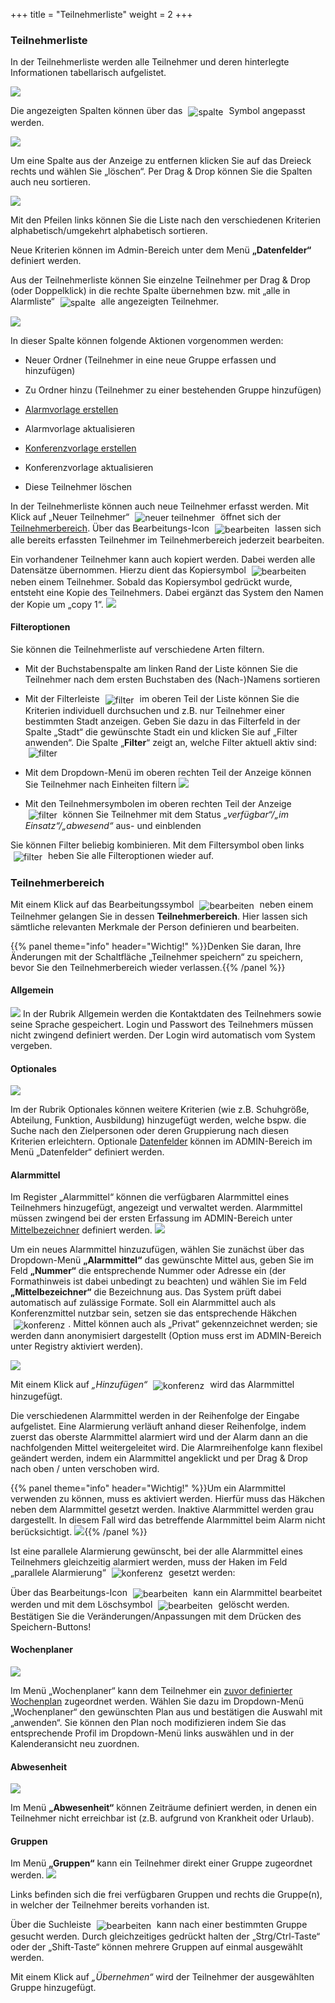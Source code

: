+++
title = "Teilnehmerliste"
weight = 2
+++


<a name="teilnehmerliste"></a>
### Teilnehmerliste 

In der Teilnehmerliste werden alle Teilnehmer und deren hinterlegte Informationen tabellarisch aufgelistet. 

![](/img/mutieren_mutation_teilnehmerliste.png?width=1200px&classes=shadow)

Die angezeigten Spalten können über das <img src="/img/mutieren_mutation_teilnehmerliste_spalten_anpassen1.png" alt="spalte" style='vertical-align:middle;display:inline;margin:0px 5px; '>
Symbol angepasst werden. 

![](/img/mutieren_mutation_teilnehmerliste_spalten_anpassen2.png?classes=shadow)


  
Um eine Spalte aus der Anzeige zu entfernen klicken Sie auf das Dreieck rechts und wählen Sie „löschen“. Per Drag & Drop können Sie die Spalten auch neu sortieren.

![](/img/mutieren_mutation_teilnehmerliste_spalten_anpassen3.png)

Mit den Pfeilen links können Sie die Liste nach den verschiedenen Kriterien alphabetisch/umgekehrt alphabetisch sortieren.  



Neue Kriterien können im Admin-Bereich unter dem Menü **„Datenfelder“** definiert werden. 

  


Aus der Teilnehmerliste können Sie einzelne Teilnehmer per Drag & Drop
(oder Doppelklick) in die rechte Spalte übernehmen bzw. mit „alle in Alarmliste“ <img src="/img/mutieren_mutation_teilnehmerliste_alle_in_alarmliste.png" alt="spalte" style='vertical-align:middle;display:inline;margin:0px 5px; '> alle angezeigten 
Teilnehmer.

![](/img/mutieren_mutation_teilnehmerliste_teilnehmer.png?classes=shadow)

In dieser Spalte können folgende Aktionen vorgenommen werden:

- Neuer Ordner (Teilnehmer in eine neue Gruppe erfassen und hinzufügen)

- Zu Ordner hinzu (Teilnehmer zu einer bestehenden Gruppe hinzufügen)

- [Alarmvorlage erstellen](/mutieren/zusatzmodule/alarmvorlagen-verwalten/#neue-alarmvorlage-anlegen)

- Alarmvorlage aktualisieren

- [Konferenzvorlage erstellen](/mutieren/zusatzmodule/konferenzvorlagen-verwalten/#neue-konferenzvorlage-anlegen)

- Konferenzvorlage aktualisieren

- Diese Teilnehmer löschen

In der Teilnehmerliste können auch neue Teilnehmer erfasst werden. Mit Klick auf „Neuer
Teilnehmer“ <img src="/img/mutieren_mutation_teilnehmerliste_neuer_teilnehmer.png" alt="neuer teilnehmer" style='vertical-align:middle;display:inline;margin:0px 5px; '>
öffnet sich der [Teilnehmerbereich](#teilnehmerbereich). Über das Bearbeitungs-Icon
<img src="/img/bearbeitungsicon.png" alt="bearbeiten" style='vertical-align:middle;display:inline;margin:0px 5px; '>
lassen sich alle bereits erfassten Teilnehmer im Teilnehmerbereich
jederzeit bearbeiten.

Ein vorhandener Teilnehmer kann auch kopiert werden. Dabei werden
alle Datensätze übernommen. Hierzu dient das Kopiersymbol <img src="/img/kopiersymbol.png" alt="bearbeiten" style='vertical-align:middle;display:inline;margin:0px 5px; '> neben einem Teilnehmer.
Sobald das Kopiersymbol gedrückt wurde, entsteht eine Kopie des
Teilnehmers. Dabei ergänzt das System den Namen der Kopie um „copy 1“.
![](/img/mutieren_mutation_teilnehmerliste_teilnehmer_kopieren.png?classes=shadow)





#### Filteroptionen

Sie können die Teilnehmerliste auf verschiedene Arten filtern.
 
 - Mit der Buchstabenspalte am linken Rand der Liste können Sie die Teilnehmer nach dem ersten Buchstaben des (Nach-)Namens sortieren
 
 - Mit der Filterleiste <img src="/img/mutieren_mutation_teilnehmerliste_filter1.png" alt="filter" style='vertical-align:middle;display:inline;margin:0px 5px; '>
im oberen Teil der Liste können Sie die Kriterien individuell durchsuchen und z.B. nur Teilnehmer einer bestimmten Stadt anzeigen. Geben Sie dazu in das Filterfeld in der Spalte „Stadt“ die gewünschte Stadt ein und klicken Sie 
auf „Filter anwenden“. Die Spalte „**Filter**“ zeigt an, welche Filter aktuell aktiv sind:<img src="/img/mutieren_mutation_teilnehmerliste_filter2.png" alt="filter" style='vertical-align:middle;display:inline;margin:0px 5px; '> 

 - Mit dem Dropdown-Menü im oberen rechten Teil der Anzeige können Sie Teilnehmer nach Einheiten filtern ![](/img/mutieren_mutation_teilnehmerliste_filter3.png?classes=shadow)
 
 - Mit den Teilnehmersymbolen im oberen rechten Teil der Anzeige <img src="/img/mutieren_mutation_teilnehmerliste_filter4.png" alt="filter" style='vertical-align:middle;display:inline;margin:0px 5px; '> können Sie 
	Teilnehmer mit dem Status *„verfügbar“/„im Einsatz“/„abwesend“* aus- und einblenden
	
Sie können Filter beliebig kombinieren. Mit dem Filtersymbol oben links <img src="/img/mutieren_mutation_teilnehmerliste_filter_aufheben.png" alt="filter" style='vertical-align:middle;display:inline;margin:0px 5px; '> heben Sie alle Filteroptionen wieder auf.






<a name="teilnehmerbereich"></a>
### Teilnehmerbereich 

Mit einem Klick auf das Bearbeitungssymbol <img src="/img/bearbeitungsicon.png" alt="bearbeiten" style='vertical-align:middle;display:inline;margin:0px 5px; '> neben einem Teilnehmer
gelangen Sie in dessen **Teilnehmerbereich**. Hier lassen sich sämtliche relevanten Merkmale der Person definieren und bearbeiten.   

{{% panel theme="info" header="Wichtig!" %}}Denken Sie daran, Ihre Änderungen mit der Schaltfläche „Teilnehmer speichern“ zu speichern, bevor Sie den Teilnehmerbereich wieder verlassen.{{% /panel %}}



#### Allgemein

![](/img/mutieren_mutation_teilnehmerliste_teilnehmerbereich_allgemein.png?classes=shadow)
In der Rubrik Allgemein werden die Kontaktdaten des Teilnehmers sowie seine Sprache gespeichert.
Login und Passwort des Teilnehmers müssen nicht zwingend definiert
werden. Der Login wird automatisch vom System vergeben.

#### Optionales

![](/img/mutieren_mutation_teilnehmerliste_teilnehmerbereich_optionales.png?classes=shadow)

Im der Rubrik Optionales können weitere Kriterien (wie z.B. Schuhgröße, Abteilung,
Funktion, Ausbildung) hinzugefügt werden, welche bspw. die Suche nach
den Zielpersonen oder deren Gruppierung nach diesen
Kriterien erleichtern. Optionale [Datenfelder](/admin/datenfelder/) können im ADMIN-Bereich im Menü „Datenfelder“ definiert werden.


#### Alarmmittel

Im Register „Alarmmittel“ können die verfügbaren Alarmmittel eines Teilnehmers hinzugefügt, angezeigt und verwaltet werden. Alarmmittel müssen zwingend bei der ersten Erfassung im ADMIN-Bereich unter [Mittelbezeichner](/admin/mittelbezeichner/)
 definiert werden.
![](/img/mutieren_mutation_teilnehmerliste_teilnehmerbereich_alarmmittel.png?classes=shadow)

Um ein neues Alarmmittel hinzuzufügen, wählen Sie zunächst über das Dropdown-Menü **„Alarmmittel“** das gewünschte Mittel aus, geben Sie im  Feld **„Nummer“** die entsprechende Nummer oder Adresse ein (der Formathinweis ist dabei unbedingt
zu beachten) und wählen Sie im Feld **„Mittelbezeichner“**
die Bezeichnung aus. Das System prüft dabei automatisch auf zulässige Formate. Soll ein Alarmmittel auch als Konferenzmittel nutzbar sein, setzen sie das entsprechende Häkchen
<img src="/img/mutieren_mutation_teilnehmerliste_teilnehmerbereich_alarmmittel_konferenzmittel.png" alt="konferenz" style='vertical-align:middle;display:inline;margin:0px 5px; '>. Mittel können auch als „Privat“ gekennzeichnet werden; 
sie werden dann anonymisiert dargestellt (Option muss erst im ADMIN-Bereich unter Registry aktiviert werden).

![](/img/mutieren_mutation_teilnehmerliste_teilnehmerbereich_alarmmittel_neu.png)

Mit einem Klick auf *„Hinzufügen“*
<img src="/img/mutieren_mutation_teilnehmerliste_teilnehmerbereich_alarmmittel_hinzufuegen.png" alt="konferenz" style='vertical-align:middle;display:inline;margin:0px 5px; '>  wird das Alarmmittel hinzugefügt.

 
Die verschiedenen Alarmmittel werden in der Reihenfolge der Eingabe aufgelistet. Eine Alarmierung verläuft anhand dieser Reihenfolge, indem
zuerst das oberste Alarmmittel alarmiert wird und der Alarm dann an die
nachfolgenden Mittel weitergeleitet wird. Die Alarmreihenfolge kann
flexibel geändert werden, indem ein Alarmmittel angeklickt und per Drag
& Drop nach oben / unten verschoben wird.   

{{% panel theme="info" header="Wichtig!" %}}Um ein Alarmmittel verwenden zu können, muss es aktiviert werden. Hierfür muss das Häkchen neben dem Alarmmittel gesetzt werden. Inaktive Alarmmittel werden grau dargestellt. In diesem Fall wird das
 betreffende Alarmmittel beim Alarm nicht berücksichtigt.
![](/img/mutieren_mutation_teilnehmerliste_teilnehmerbereich_alarmmittel_alarmreihenfolge.png?classes=shadow){{% /panel %}}

 
Ist eine parallele Alarmierung gewünscht, bei der alle Alarmmittel eines Teilnehmers gleichzeitig alarmiert werden, muss der Haken im Feld
„parallele Alarmierung“ <img src="/img/mutieren_mutation_teilnehmerliste_teilnehmerbereich_alarmmittel_parallel.png" alt="konferenz" style='vertical-align:middle;display:inline;margin:0px 5px; '> gesetzt werden:

Über das Bearbeitungs-Icon <img src="/img/bearbeitungsicon.png" alt="bearbeiten" style='vertical-align:middle;display:inline;margin:0px 5px; '> kann ein Alarmmittel bearbeitet werden und mit dem 
Löschsymbol <img src="/img/loesch-icon.png" alt="bearbeiten" style='vertical-align:middle;display:inline;margin:0px 5px; '> gelöscht werden. Bestätigen Sie die Veränderungen/Anpassungen mit dem Drücken des 
Speichern-Buttons! <img src="/img/mutieren_mutation_teilnehmerliste_teilnehmerbereich_speichern.png" alt="" style='vertical-align:middle;display:inline;margin:0px 5px; '> 


#### Wochenplaner

![](/img/mutieren_mutation_teilnehmerliste_teilnehmerbereich_wochenplaner.png?classes=shadow)

Im Menü „Wochenplaner“ kann dem Teilnehmer ein [zuvor definierter Wochenplan](/admin/wochenplaner/) zugeordnet werden. Wählen Sie dazu im Dropdown-Menü „Wochenplaner“ den gewünschten Plan aus und bestätigen die Auswahl mit „anwenden“. Sie können den Plan noch modifizieren indem
Sie das entsprechende Profil im Dropdown-Menü links auswählen und in der Kalenderansicht neu zuordnen.

<a name="abwesenheit"></a>
#### Abwesenheit

![](/img/mutieren_mutation_teilnehmerliste_teilnehmerbereich_abwesenheit.png?classes=shadow)

Im Menü **„Abwesenheit“** können Zeiträume definiert werden, in denen ein Teilnehmer nicht erreichbar ist (z.B. aufgrund von Krankheit oder Urlaub).

<a name="gruppen"></a>
#### Gruppen

Im Menü **„Gruppen“** kann ein Teilnehmer direkt einer Gruppe zugeordnet werden. 
![](/img/mutieren_mutation_teilnehmerliste_teilnehmerbereich_gruppen.png?classes=shadow)

Links befinden sich die frei verfügbaren Gruppen und rechts die
Gruppe(n), in welcher der Teilnehmer bereits vorhanden ist.

Über die Suchleiste <img src="/img/mutieren_mutation_teilnehmerliste_teilnehmerbereich_gruppen_suchen.png" alt="bearbeiten" style='vertical-align:middle;display:inline;margin:0px 5px; '> kann nach einer bestimmten Gruppe gesucht werden. 
Durch gleichzeitiges gedrückt halten der „Strg/Ctrl-Taste“ oder der „Shift-Taste“ können mehrere Gruppen auf einmal ausgewählt werden. 
  
Mit einem Klick auf *„Übernehmen“* wird der Teilnehmer der ausgewählten Gruppe hinzugefügt.



